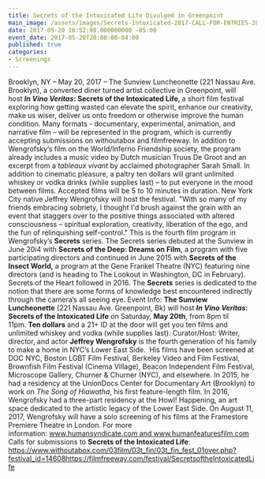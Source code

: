 ```yaml
---
title: Secrets of the Intoxicated Life Divulged in Greenpoint
main_image: /assets/images/Secrets-Intoxicated-2017-CALL-FOR-ENTRIES-281x500.jpeg
date: 2017-05-20 16:52:08.000000000 -05:00
event_date: 2017-05-20T20:00:00-04:00
published: true
categories:
- Screenings
---
```


Brooklyn, NY – May 20, 2017 – The Sunview Luncheonette (221 Nassau Ave. Brooklyn),
a converted diner turned artist collective in Greenpoint, will host ***In Vino Veritas*: Secrets of the Intoxicated Life**,
a short film festival exploring how getting wasted can elevate the spirit,
enhance our creativity, make us wiser, deliver us onto freedom or otherwise improve the human condition.
Many formats - documentary, experimental, animation, and narrative film – will
be represented in the program, which is currently accepting submissions on
withoutabox and filmfreeway. In addition to Wengrofsky’s film on the World/Inferno
Friendship society, the program already includes a music video by Dutch musician
Truus De Groot and an excerpt from a *tableaux vivant* by acclaimed photographer
Sarah Small. In addition to cinematic pleasure, a paltry ten dollars will grant
unlimited whiskey or vodka drinks (while supplies last) – to put everyone in the
mood between films. Accepted films will be 5 to 10 minutes in duration. New York
City native Jeffrey Wengrofsky will host the festival. "With so many of my
friends embracing sobriety, I thought I'd brush against the grain with an event
that staggers over to the positive things associated with altered consciousness
– spiritual exploration, creativity, liberation of the ego, and the fun of
relinquishing self-control." This is the fourth film program in Wengrofsky’s
**Secrets** series. The Secrets series debuted at the Sunview in June 20i4 with
**Secrets of the Deep: Dreams on Film**, a program with five participating directors
and continued in June 2015 with **Secrets of the Insect World,** a program at
the Gene Frankel Theatre (NYC) featuring nine directors (and is heading to The
Lookout in Washington, DC in February). Secrets of the Heart followed in 2016.
The **Secrets** series is dedicated to the notion that there are some forms of
knowledge best encountered indirectly through the camera’s all seeing eye.
Event Info: **The Sunview Luncheonette** (221 Nassau Ave. Greenpoint, Bk) will
host ***In Vino Veritas*: Secrets of the Intoxicated Life** on Saturday,
**May 20th**, from 8pm til 11pm. **Ten dollars** and a 21+ ID at the door will
get you ten films and unlimited whiskey and vodka (while supplies last).
Curator/Host: Writer, director, and actor **Jeffrey Wengrofsky** is the fourth
generation of his family to make a home in NYC’s Lower East Side.  His films
have been screened at DOC NYC, Boston LGBT Film Festival, Berkeley Video and Film
Festival, Brownfish Film Festival (Cinema Village), Beacon Independent Film Festival,
Microscope Gallery, Churner &amp; Churner (NYC), and elsewhere. In 2015, he had
a residency at the UnionDocs Center for Documentary Art (Brooklyn) to work on
*The Song of Hiawatha*, his first feature-length film. In 2016, Wengrofsky had
a three-part residency at the Howl! Happening, an art space dedicated to the
artistic legacy of the Lower East Side. On August 11, 2017, Wengrofsky will have
a solo screening of his films at the Framestore Premiere Theatre in London.
For more information: www.humansyndicate.com and www.humanfeaturesfilm.com
Calls for submissions to **Secrets of the Intoxicated Life**:
https://www.withoutabox.com/03film/03t_fin/03t_fin_fest_01over.php?festival_id=14608https://filmfreeway.com/festival/SecretsoftheIntoxicatedLife
